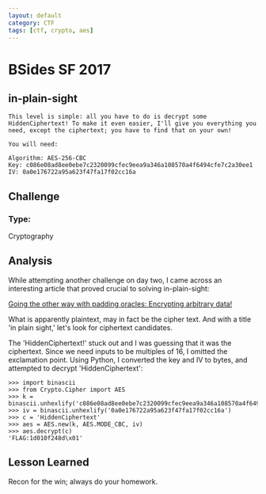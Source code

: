 ```yaml
---
layout: default
category: CTF
tags: [ctf, crypto, aes]
---
```

# BSides SF 2017
## in-plain-sight
```
This level is simple: all you have to do is decrypt some HiddenCiphertext! To make it even easier, I'll give you everything you need, except the ciphertext; you have to find that on your own!

You will need:

Algorithm: AES-256-CBC
Key: c086e08ad8ee0ebe7c2320099cfec9eea9a346a108570a4f6494cfe7c2a30ee1
IV: 0a0e176722a95a623f47fa17f02cc16a
```

## Challenge

### Type: 
Cryptography

## Analysis
While attempting another challenge on day two, I came across an interesting article that proved crucial to solving in-plain-sight:

[Going the other way with padding oracles: Encrypting arbitrary data!](https://blog.skullsecurity.org/2016/going-the-other-way-with-padding-oracles-encrypting-arbitrary-data)

What is apparently plaintext, may in fact be the cipher text. And with a title 'in plain sight,' let's look for ciphertext candidates.

The 'HiddenCiphertext!' stuck out and I was guessing that it was the ciphertext. Since we need inputs to be multiples of 16, I omitted the exclamation point. Using Python, I converted the key and IV to bytes, and attempted to decrypt 'HiddenCiphertext':

```
>>> import binascii
>>> from Crypto.Cipher import AES
>>> k = binascii.unhexlify('c086e08ad8ee0ebe7c2320099cfec9eea9a346a108570a4f6494cfe7c2a30ee1')
>>> iv = binascii.unhexlify('0a0e176722a95a623f47fa17f02cc16a')
>>> c = 'HiddenCiphertext'
>>> aes = AES.new(k, AES.MODE_CBC, iv)
>>> aes.decrypt(c)
'FLAG:1d010f248d\x01'
```

## Lesson Learned
Recon for the win; always do your homework.

